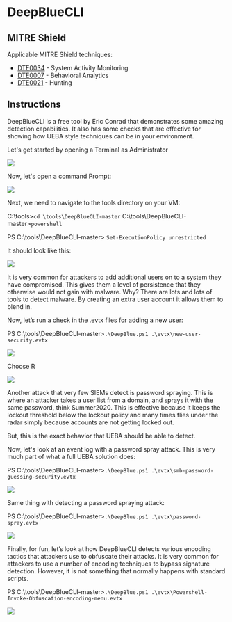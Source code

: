 
# DeepBlueCLI

MITRE Shield
------------

Applicable MITRE Shield techniques:
* [DTE0034](https://shield.mitre.org/techniques/DTE0034) - System Activity Monitoring
* [DTE0007](https://shield.mitre.org/techniques/DTE0007) - Behavioral Analytics
* [DTE0021](https://shield.mitre.org/techniques/DTE0021) - Hunting

Instructions
------------

DeepBlueCLI is a free tool by Eric Conrad that demonstrates some amazing detection capabilities.  It also has some checks that are effective for showing how UEBA style techniques can be in your environment.

Let's get started by opening a Terminal as Administrator

![](attachments\Clipboard_2020-06-12-10-36-44.png)

Now, let's open a command Prompt:

![](attachments\Clipboard_2020-06-16-09-53-18.png)

Next, we need to navigate to the tools directory on your VM:

C:\tools>`cd \tools\DeepBlueCLI-master`
C:\tools\DeepBlueCLI-master>`powershell`

PS C:\tools\DeepBlueCLI-master> `Set-ExecutionPolicy unrestricted`

It should look like this:

![](attachments\Clipboard_2020-06-15-14-06-33.png)

It is very common for attackers to add additional users on to a system they have compromised.  This gives them a level of persistence that they otherwise would not gain with malware.  Why?  There are lots and lots of tools to detect malware.  By creating an extra user account it allows them to blend in.

Now, let’s run a check in the .evtx files for adding a new user:

PS C:\tools\DeepBlueCLI-master>`.\DeepBlue.ps1 .\evtx\new-user-security.evtx`

![](attachments\Clipboard_2020-06-15-14-07-43.png)

Choose R

![](attachments\Clipboard_2020-06-15-14-08-14.png)

Another attack that very few SIEMs detect is password spraying.  This is where an attacker takes a user list from a domain, and sprays it with the same password, think Summer2020.  This is effective because it keeps the lockout threshold below the lockout policy and many times flies under the radar simply because accounts are not getting locked out.

But, this is the exact behavior that UEBA should be able to detect.

Now, let's look at an event log with a password spray attack.  This is very much part of what a full UEBA solution does:

PS C:\tools\DeepBlueCLI-master>`.\DeepBlue.ps1 .\evtx\smb-password-guessing-security.evtx`

![](attachments\Clipboard_2020-06-15-14-10-30.png)

Same thing with detecting a password spraying attack:

PS C:\tools\DeepBlueCLI-master>`.\DeepBlue.ps1 .\evtx\password-spray.evtx`

![](attachments\Clipboard_2020-06-15-14-11-14.png)


Finally, for fun, let’s look at how DeepBlueCLI detects various encoding tactics that attackers use to obfuscate their attacks.  It is very common for attackers to use a number of encoding techniques to bypass signature detection.  However, it is not something that normally happens with standard scripts.

PS C:\tools\DeepBlueCLI-master>`.\DeepBlue.ps1 .\evtx\Powershell-Invoke-Obfuscation-encoding-menu.evtx`

![](attachments\Clipboard_2020-06-15-14-11-59.png)




